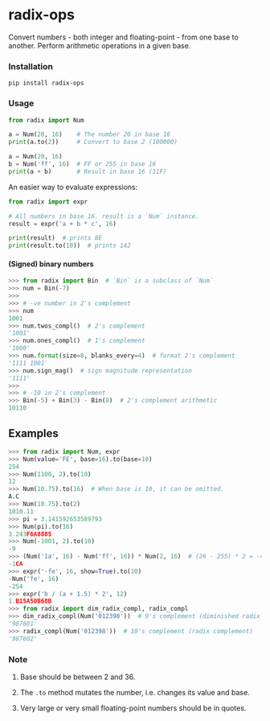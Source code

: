 # radix-ops

Convert numbers - both integer and floating-point - from one base to another.
Perform arithmetic operations in a given base.

### Installation

```Shell
pip install radix-ops
```

### Usage

```Python
from radix import Num

a = Num(20, 16)    # The number 20 in base 16
print(a.to(2))     # Convert to base 2 (100000)

a = Num(20, 16)
b = Num('ff', 16)  # FF or 255 in base 16
print(a + b)       # Result in base 16 (11F)
```
An easier way to evaluate expressions:

```Python
from radix import expr

# All numbers in base 16. result is a `Num` instance.
result = expr('a + b * c', 16)

print(result)  # prints 8E
print(result.to(10))  # prints 142
```
#### (Signed) binary numbers

```Python
>>> from radix import Bin  # `Bin` is a subclass of `Num`
>>> num = Bin(-7)
>>>
>>> # -ve number in 2's complement
>>> num
1001
>>> num.twos_compl()  # 2's complement
'1001'
>>> num.ones_compl()  # 1's complement
'1000'
>>> num.format(size=8, blanks_every=4)  # format 2's complement
'1111 1001'
>>> num.sign_mag()  # sign magnitude representation
'1111'
>>>
>>> # -10 in 2's complement
>>> Bin(-5) + Bin(3) - Bin(8)  # 2's complement arithmetic
10110

```
## Examples

```Python
>>> from radix import Num, expr
>>> Num(value='FE', base=16).to(base=10)
254
>>> Num(1100, 2).to(10)
12
>>> Num(10.75).to(16)  # When base is 10, it can be omitted.
A.C
>>> Num(10.75).to(2)
1010.11
>>> pi = 3.141592653589793
>>> Num(pi).to(16)
3.243F6A8885
>>> Num(-1001, 2).to(10)
-9
>>> (Num('1a', 16) - Num('ff', 16)) * Num(2, 16)  # (26 - 255) * 2 = -458 = -0x1ca
-1CA
>>> expr('-fe', 16, show=True).to(10)
-Num('fe', 16)
-254
>>> expr('b / (a + 1.5) * 2', 12)
1.B15A50B68B
>>> from radix import dim_radix_compl, radix_compl
>>> dim_radix_compl(Num('012398'))  # 9's complement (diminished radix complement)
'987601'
>>> radix_compl(Num('012398'))  # 10's complement (radix complement)
'987602'

```

### Note

1. Base should be between 2 and 36.

2. The `.to` method mutates the number, i.e. changes its value and base. 

3. Very large or very small floating-point numbers should be in quotes.

